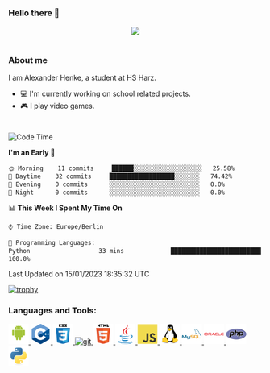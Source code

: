<h3>Hello there 👋</h3>
<p align="center">
<img align="center" src='https://c.tenor.com/QFSdaXEwtBAAAAAC/hello-there-general-kenobi.gif'>
</p>
<h1></h1>

<h3>About me</h3>

I am Alexander Henke, a student at HS Harz. 
* 💻 I'm currently working on school related projects.
* 🎮 I play video games.
<h1></h1>

<!--START_SECTION:waka-->
![Code Time](http://img.shields.io/badge/Code%20Time-45%20hrs%2046%20mins-blue)

**I'm an Early 🐤** 

```text
🌞 Morning    11 commits     ██████░░░░░░░░░░░░░░░░░░░   25.58% 
🌆 Daytime    32 commits     ██████████████████░░░░░░░   74.42% 
🌃 Evening    0 commits      ░░░░░░░░░░░░░░░░░░░░░░░░░   0.0% 
🌙 Night      0 commits      ░░░░░░░░░░░░░░░░░░░░░░░░░   0.0%

```


📊 **This Week I Spent My Time On** 

```text
⌚︎ Time Zone: Europe/Berlin

💬 Programming Languages: 
Python                   33 mins             █████████████████████████   100.0%

```


 Last Updated on 15/01/2023 18:35:32 UTC
<!--END_SECTION:waka-->
[![trophy](https://github-profile-trophy.vercel.app/?username=4l3H3&theme=onedark&row=1)](https://github.com/ryo-ma/github-profile-trophy)


<h3 align="left">Languages and Tools:</h3>
<p align="left"> <a href="https://developer.android.com" target="_blank"> <img src="https://raw.githubusercontent.com/devicons/devicon/master/icons/android/android-original-wordmark.svg" alt="android" width="40" height="40"/> </a> <a href="https://www.w3schools.com/cpp/" target="_blank"> <img src="https://raw.githubusercontent.com/devicons/devicon/master/icons/cplusplus/cplusplus-original.svg" alt="cplusplus" width="40" height="40"/> </a> <a href="https://www.w3schools.com/css/" target="_blank"> <img src="https://raw.githubusercontent.com/devicons/devicon/master/icons/css3/css3-original-wordmark.svg" alt="css3" width="40" height="40"/> </a> <a href="https://git-scm.com/" target="_blank"> <img src="https://www.vectorlogo.zone/logos/git-scm/git-scm-icon.svg" alt="git" width="40" height="40"/> </a> <a href="https://www.w3.org/html/" target="_blank"> <img src="https://raw.githubusercontent.com/devicons/devicon/master/icons/html5/html5-original-wordmark.svg" alt="html5" width="40" height="40"/> </a> <a href="https://www.java.com" target="_blank"> <img src="https://raw.githubusercontent.com/devicons/devicon/master/icons/java/java-original.svg" alt="java" width="40" height="40"/> </a> <a href="https://developer.mozilla.org/en-US/docs/Web/JavaScript" target="_blank"> <img src="https://raw.githubusercontent.com/devicons/devicon/master/icons/javascript/javascript-original.svg" alt="javascript" width="40" height="40"/> </a> <a href="https://www.linux.org/" target="_blank"> <img src="https://raw.githubusercontent.com/devicons/devicon/master/icons/linux/linux-original.svg" alt="linux" width="40" height="40"/> </a> <a href="https://www.mysql.com/" target="_blank"> <img src="https://raw.githubusercontent.com/devicons/devicon/master/icons/mysql/mysql-original-wordmark.svg" alt="mysql" width="40" height="40"/> </a> <a href="https://www.oracle.com/" target="_blank"> <img src="https://raw.githubusercontent.com/devicons/devicon/master/icons/oracle/oracle-original.svg" alt="oracle" width="40" height="40"/> </a> <a href="https://www.php.net" target="_blank"> <img src="https://raw.githubusercontent.com/devicons/devicon/master/icons/php/php-original.svg" alt="php" width="40" height="40"/> </a> <a href="https://www.python.org" target="_blank"> <img src="https://raw.githubusercontent.com/devicons/devicon/master/icons/python/python-original.svg" alt="python" width="40" height="40"/> </a> </p>


